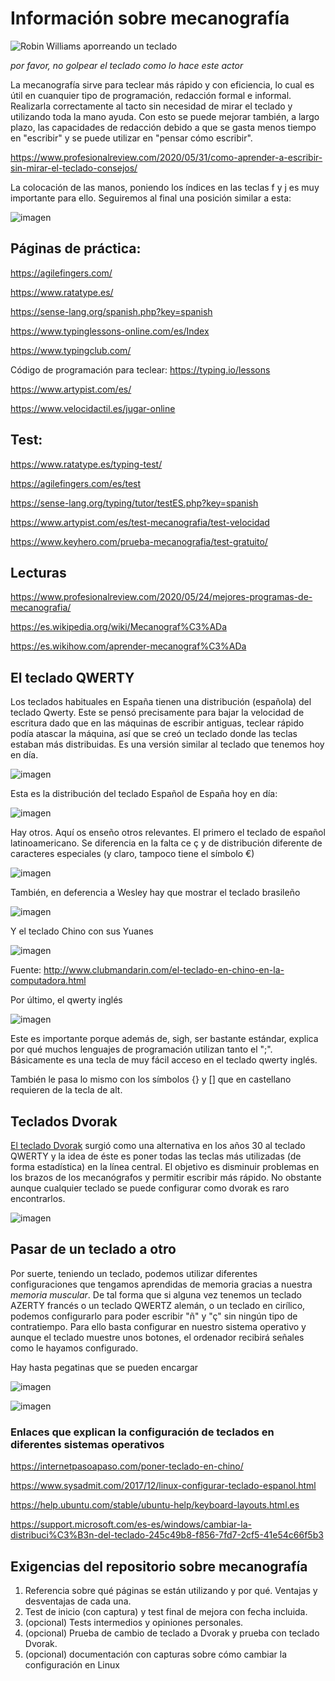 # Información sobre mecanografía 


![Robin Williams aporreando un teclado](https://www.profesionalreview.com/wp-content/uploads/2020/04/aprender-a-escribir-sin-mirar-el-teclado.gif)

_por favor, no golpear el teclado como lo hace este actor_


La mecanografía sirve para teclear más rápido y con eficiencia, lo cual es útil en cuanquier tipo de programación, redacción formal e informal. Realizarla correctamente al tacto sin necesidad de mirar el teclado y utilizando toda la mano ayuda. Con esto se puede mejorar también, a largo plazo, las capacidades de redacción debido a que se gasta menos tiempo en "escribir" y se puede utilizar en "pensar cómo escribir". 

https://www.profesionalreview.com/2020/05/31/como-aprender-a-escribir-sin-mirar-el-teclado-consejos/

La colocación de las manos, poniendo los índices en las teclas f y j es muy importante para ello. Seguiremos al final una posición similar a esta:

![imagen](https://user-images.githubusercontent.com/60569015/113557709-c092a580-95fe-11eb-8df7-fc184c33563b.png)




## Páginas de práctica:

https://agilefingers.com/

https://www.ratatype.es/

https://sense-lang.org/spanish.php?key=spanish

https://www.typinglessons-online.com/es/Index

https://www.typingclub.com/

Código de programación para teclear: https://typing.io/lessons

https://www.artypist.com/es/

https://www.velocidactil.es/jugar-online


## Test: 

https://www.ratatype.es/typing-test/

https://agilefingers.com/es/test

https://sense-lang.org/typing/tutor/testES.php?key=spanish

https://www.artypist.com/es/test-mecanografia/test-velocidad

https://www.keyhero.com/prueba-mecanografia/test-gratuito/

## Lecturas

https://www.profesionalreview.com/2020/05/24/mejores-programas-de-mecanografia/

https://es.wikipedia.org/wiki/Mecanograf%C3%ADa

https://es.wikihow.com/aprender-mecanograf%C3%ADa

## El teclado QWERTY 

Los teclados habituales en España tienen una distribución (española) del teclado Qwerty. Este se pensó precisamente para bajar la velocidad de escritura dado que en las máquinas de escribir antiguas, teclear rápido podía atascar la máquina, así que se creó un teclado donde las teclas estaban más distribuidas. Es una versión similar al teclado que tenemos hoy en día. 

![imagen](https://user-images.githubusercontent.com/60569015/113558955-d739fc00-9600-11eb-846a-f49096f94f29.png)

Esta es la distribución del teclado Español de España hoy en día:

![imagen](https://user-images.githubusercontent.com/60569015/113559922-77dceb80-9602-11eb-8c38-cc83c4193659.png)

Hay otros. Aquí os enseño otros relevantes. El primero el teclado de español latinoamericano. Se diferencia en la falta ce ç y de distribución diferente de caracteres especiales (y claro, tampoco tiene el símbolo €) 

![imagen](https://user-images.githubusercontent.com/60569015/113560022-9f33b880-9602-11eb-9714-236b6d829fd1.png)

También, en deferencia a Wesley hay que mostrar el teclado brasileño 

![imagen](https://user-images.githubusercontent.com/60569015/113560295-123d2f00-9603-11eb-90a2-3cddef4564fa.png)

Y el teclado Chino con sus Yuanes

![imagen](https://user-images.githubusercontent.com/60569015/113562737-ec198e00-9606-11eb-98dd-7991a979ed8d.png)

Fuente: http://www.clubmandarin.com/el-teclado-en-chino-en-la-computadora.html

Por último, el qwerty inglés

![imagen](https://user-images.githubusercontent.com/60569015/113561907-97c1de80-9605-11eb-9dd0-dbf7d07def7c.png)

Este es importante porque además de, sigh, ser bastante estándar, explica por qué muchos lenguajes de programación utilizan tanto el ";". Básicamente es una tecla de muy fácil acceso en el teclado qwerty inglés. 

También le pasa lo mismo con los símbolos {} y [] que en castellano requieren de la tecla de alt. 

## Teclados Dvorak 

[El teclado Dvorak](https://es.wikipedia.org/wiki/Teclado_Dvorak) surgió como una alternativa en los años 30 al teclado QWERTY y la idea de éste es poner todas las teclas más utilizadas (de forma estadística) en la línea central. El objetivo es disminuir problemas en los brazos de los mecanógrafos y permitir escribir más rápido. No obstante aunque cualquier teclado se puede configurar como dvorak es raro encontrarlos.

![imagen](https://user-images.githubusercontent.com/60569015/113562488-79101780-9606-11eb-8a20-defd48732146.png)


## Pasar de un teclado a otro

Por suerte, teniendo un teclado, podemos utilizar diferentes configuraciones que tengamos aprendidas de memoria gracias a nuestra _memoria muscular_. De tal forma que si alguna vez tenemos un teclado AZERTY francés o un teclado QWERTZ alemán, o un teclado en cirílico, podemos configurarlo para poder escribir "ñ" y "ç" sin ningún tipo de contratiempo. Para ello basta configurar en nuestro sistema operativo y aunque el teclado muestre unos botones, el ordenador recibirá señales como le hayamos configurado. 

Hay hasta pegatinas que se pueden encargar 

![imagen](https://user-images.githubusercontent.com/60569015/113563506-19b30700-9608-11eb-86c5-674492a8c0f4.png)

![imagen](https://user-images.githubusercontent.com/60569015/113563574-364f3f00-9608-11eb-8275-01d5747aa207.png)

### Enlaces que explican la configuración de teclados en diferentes sistemas operativos

https://internetpasoapaso.com/poner-teclado-en-chino/

https://www.sysadmit.com/2017/12/linux-configurar-teclado-espanol.html

https://help.ubuntu.com/stable/ubuntu-help/keyboard-layouts.html.es

https://support.microsoft.com/es-es/windows/cambiar-la-distribuci%C3%B3n-del-teclado-245c49b8-f856-7fd7-2cf5-41e54c66f5b3

## Exigencias del repositorio sobre mecanografía 

1) Referencia sobre qué páginas se están utilizando y por qué. Ventajas y desventajas de cada una.
2) Test de inicio (con captura) y test final de mejora con fecha incluida. 
3)  (opcional) Tests intermedios y opiniones personales. 
4)  (opcional) Prueba de cambio de teclado a Dvorak y prueba con teclado Dvorak.
5) (opcional) documentación con capturas sobre cómo cambiar la configuración en Linux 
